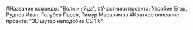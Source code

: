 #Название команды: "Волк и яйца", 
#Участники проекта: 
                       Утробин Егор,
                       Руднев Иван,
                       Голубев Павел,
                       Тимур Масалимов
#Краткое описание проекта: "3D шутер наподобие CS 1.6"

